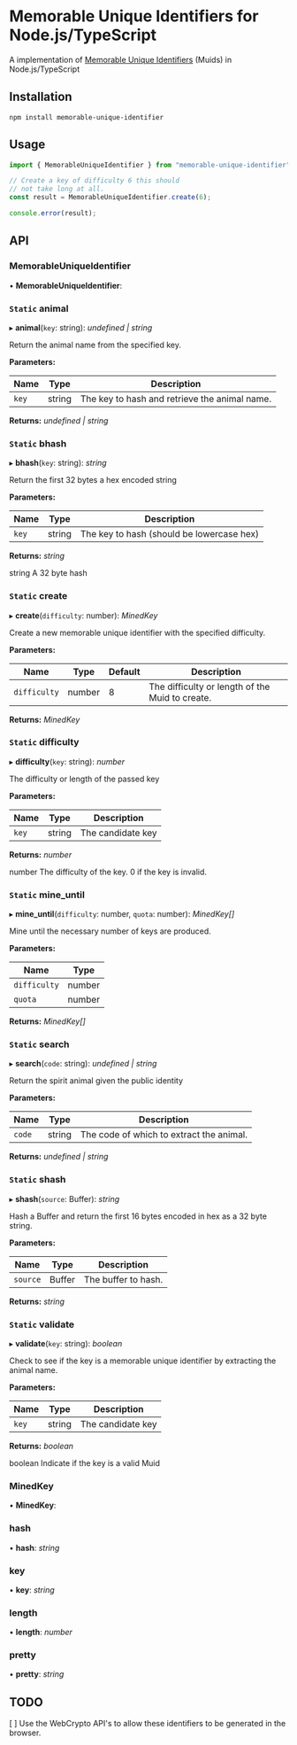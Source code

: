 # Memorable Unique Identifiers for Node.js/TypeScript

A implementation of [Memorable Unique Identifiers](https://github.com/microprediction/muid) (Muids) in Node.js/TypeScript

## Installation

```
npm install memorable-unique-identifier
```

## Usage

```js
import { MemorableUniqueIdentifier } from "memorable-unique-identifier";

// Create a key of difficulty 6 this should
// not take long at all.
const result = MemorableUniqueIdentifier.create(6);

console.error(result);
```

## API

### MemorableUniqueIdentifier

• **MemorableUniqueIdentifier**:

### `Static` animal

▸ **animal**(`key`: string): _undefined | string_

Return the animal name from the specified key.

**Parameters:**

| Name  | Type   | Description                                   |
| ----- | ------ | --------------------------------------------- |
| `key` | string | The key to hash and retrieve the animal name. |

**Returns:** _undefined | string_

### `Static` bhash

▸ **bhash**(`key`: string): _string_

Return the first 32 bytes a hex encoded string

**Parameters:**

| Name  | Type   | Description                               |
| ----- | ------ | ----------------------------------------- |
| `key` | string | The key to hash (should be lowercase hex) |

**Returns:** _string_

string A 32 byte hash

### `Static` create

▸ **create**(`difficulty`: number): _MinedKey_

Create a new memorable unique identifier with the specified
difficulty.

**Parameters:**

| Name         | Type   | Default | Description                                     |
| ------------ | ------ | ------- | ----------------------------------------------- |
| `difficulty` | number | 8       | The difficulty or length of the Muid to create. |

**Returns:** _MinedKey_

### `Static` difficulty

▸ **difficulty**(`key`: string): _number_

The difficulty or length of the passed key

**Parameters:**

| Name  | Type   | Description       |
| ----- | ------ | ----------------- |
| `key` | string | The candidate key |

**Returns:** _number_

number The difficulty of the key. 0 if the key is invalid.

### `Static` mine_until

▸ **mine_until**(`difficulty`: number, `quota`: number): _MinedKey[]_

Mine until the necessary number of keys are produced.

**Parameters:**

| Name         | Type   |
| ------------ | ------ |
| `difficulty` | number |
| `quota`      | number |

**Returns:** _MinedKey[]_

### `Static` search

▸ **search**(`code`: string): _undefined | string_

Return the spirit animal given the public identity

**Parameters:**

| Name   | Type   | Description                              |
| ------ | ------ | ---------------------------------------- |
| `code` | string | The code of which to extract the animal. |

**Returns:** _undefined | string_

### `Static` shash

▸ **shash**(`source`: Buffer): _string_

Hash a Buffer and return the first 16 bytes encoded
in hex as a 32 byte string.

**Parameters:**

| Name     | Type   | Description         |
| -------- | ------ | ------------------- |
| `source` | Buffer | The buffer to hash. |

**Returns:** _string_

### `Static` validate

▸ **validate**(`key`: string): _boolean_

Check to see if the key is a memorable unique identifier
by extracting the animal name.

**Parameters:**

| Name  | Type   | Description       |
| ----- | ------ | ----------------- |
| `key` | string | The candidate key |

**Returns:** _boolean_

boolean Indicate if the key is a valid Muid

### MinedKey

• **MinedKey**:

### hash

• **hash**: _string_

### key

• **key**: _string_

### length

• **length**: _number_

### pretty

• **pretty**: _string_

## TODO

[ ] Use the WebCrypto API's to allow these identifiers to be
generated in the browser.
